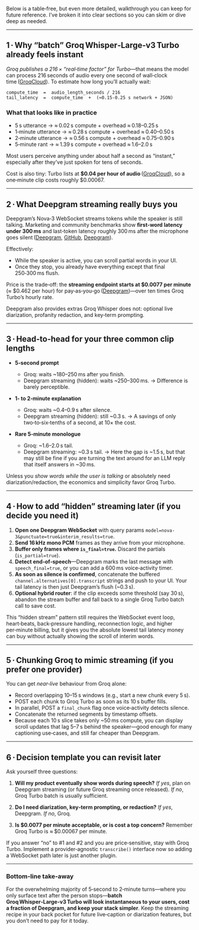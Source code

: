 Below is a table‑free, but even more detailed, walkthrough you can keep for future reference.
I’ve broken it into clear sections so you can skim or dive deep as needed.

---

## 1 · Why “batch” Groq Whisper‑Large‑v3 Turbo already feels instant

*Groq publishes a 216 × “real‑time factor” for Turbo*—that means the model can process 216 seconds of audio every one second of wall‑clock time ([GroqCloud][1]).
To estimate how long you’ll actually wait:

```
compute_time  =  audio_length_seconds / 216
tail_latency  =  compute_time  +  (≈0.15‑0.25 s network + JSON)
```

### What that looks like in practice

* 5 s utterance → ≈ 0.02 s compute + overhead ≈ 0.18–0.25 s
* 1‑minute utterance → ≈ 0.28 s compute + overhead ≈ 0.40–0.50 s
* 2‑minute utterance → ≈ 0.56 s compute + overhead ≈ 0.75–0.90 s
* 5‑minute rant → ≈ 1.39 s compute + overhead ≈ 1.6–2.0 s

Most users perceive anything under about half a second as “instant,” especially after they’ve just spoken for tens of seconds.

Cost is also tiny: Turbo lists at **\$0.04 per hour of audio** ([GroqCloud][1]), so a one‑minute clip costs roughly \$0.00067.

---

## 2 · What Deepgram streaming really buys you

Deepgram’s Nova‑3 WebSocket streams tokens while the speaker is still talking.
Marketing and community benchmarks show **first‑word latency under 300 ms** and last‑token latency roughly 300 ms after the microphone goes silent ([Deepgram][2], [GitHub][3], [Deepgram][4]).

Effectively:

* While the speaker is active, you can scroll partial words in your UI.
* Once they stop, you already have everything except that final 250‑300 ms flush.

Price is the trade‑off: the **streaming endpoint starts at \$0.0077 per minute** (≈ \$0.462 per hour) for pay‑as‑you‑go ([Deepgram][4])—over ten times Groq Turbo’s hourly rate.

Deepgram also provides extras Groq Whisper does not: optional live diarization, profanity redaction, and key‑term prompting.

---

## 3 · Head‑to‑head for your three common clip lengths

* **5‑second prompt**

  * Groq: waits \~180–250 ms after you finish.
  * Deepgram streaming (hidden): waits \~250–300 ms.
    → Difference is barely perceptible.

* **1‑ to 2‑minute explanation**

  * Groq: waits \~0.4–0.9 s after silence.
  * Deepgram streaming (hidden): still \~0.3 s.
    → A savings of only two‑to‑six‑tenths of a second, at 10× the cost.

* **Rare 5‑minute monologue**

  * Groq: \~1.6–2.0 s tail.
  * Deepgram streaming: \~0.3 s tail.
    → Here the gap is \~1.5 s, but that may still be fine if you are turning the text around for an LLM reply that itself answers in \~30 ms.

Unless you *show words while the user is talking* or absolutely need diarization/redaction, the economics and simplicity favor Groq Turbo.

---

## 4 · How to add “hidden” streaming later (if you decide you need it)

1. **Open one Deepgram WebSocket** with query params `model=nova-3&punctuate=true&interim_results=true`.
2. **Send 16 kHz mono PCM** frames as they arrive from your microphone.
3. **Buffer only frames where `is_final=true`.** Discard the partials (`is_partial=true`).
4. **Detect end‑of‑speech**—Deepgram marks the last message with `speech_final=true`, or you can add a 600 ms voice‑activity timer.
5. **As soon as silence is confirmed**, concatenate the buffered `channel.alternatives[0].transcript` strings and push to your UI. Your tail latency is then just Deepgram’s flush (\~0.3 s).
6. **Optional hybrid router**: if the clip exceeds some threshold (say 30 s), abandon the stream buffer and fall back to a single Groq Turbo batch call to save cost.

This “hidden stream” pattern still requires the WebSocket event loop, heart‑beats, back‑pressure handling, reconnection logic, and higher per‑minute billing, but it gives you the absolute lowest tail latency money can buy without actually showing the scroll of interim words.

---

## 5 · Chunking Groq to mimic streaming (if you prefer one provider)

You can get *near‑live* behaviour from Groq alone:

* Record overlapping 10–15 s windows (e.g., start a new chunk every 5 s).
* POST each chunk to Groq Turbo as soon as its 10 s buffer fills.
* In parallel, POST a `final_chunk` flag once voice‑activity detects silence.
* Concatenate the returned segments by timestamp offsets.
* Because each 10 s slice takes only \~50 ms compute, you can display scroll updates that lag 5–7 s behind the speaker—good enough for many captioning use‑cases, and still far cheaper than Deepgram.

---

## 6 · Decision template you can revisit later

Ask yourself three questions:

1. **Will my product eventually show words during speech?**
   *If yes*, plan on Deepgram streaming (or future Groq streaming once released).
   *If no*, Groq Turbo batch is usually sufficient.

2. **Do I need diarization, key‑term prompting, or redaction?**
   *If yes*, Deepgram.
   *If no*, Groq.

3. **Is \$0.0077 per minute acceptable, or is cost a top concern?**
   Remember Groq Turbo is ≈ \$0.00067 per minute.

If you answer “no” to #1 and #2 and you are price‑sensitive, stay with Groq Turbo. Implement a provider‑agnostic `transcribe()` interface now so adding a WebSocket path later is just another plugin.

---

### Bottom‑line take‑away

For the overwhelming majority of 5‑second to 2‑minute turns—where you only surface text after the person stops—**batch Groq Whisper‑Large‑v3 Turbo will look instantaneous to your users, cost a fraction of Deepgram, and keep your stack simpler**. Keep the streaming recipe in your back pocket for future live‑caption or diarization features, but you don’t need to pay for it today.

[1]: https://console.groq.com/docs/model/whisper-large-v3-turbo?utm_source=chatgpt.com "Whisper Large v3 Turbo - GroqDocs - Groq Cloud"
[2]: https://deepgram.com/product/speech-to-text?utm_source=chatgpt.com "Speech to Text API: Next-Gen AI Speech Recognition - Deepgram"
[3]: https://github.com/orgs/deepgram/discussions/1066?utm_source=chatgpt.com "Streaming API is very slow, is it a bug or a user error? #1066 - GitHub"
[4]: https://deepgram.com/learn/introducing-nova-3-speech-to-text-api?utm_source=chatgpt.com "Introducing Nova-3: Setting a New Standard for AI-Driven Speech-to ..."
